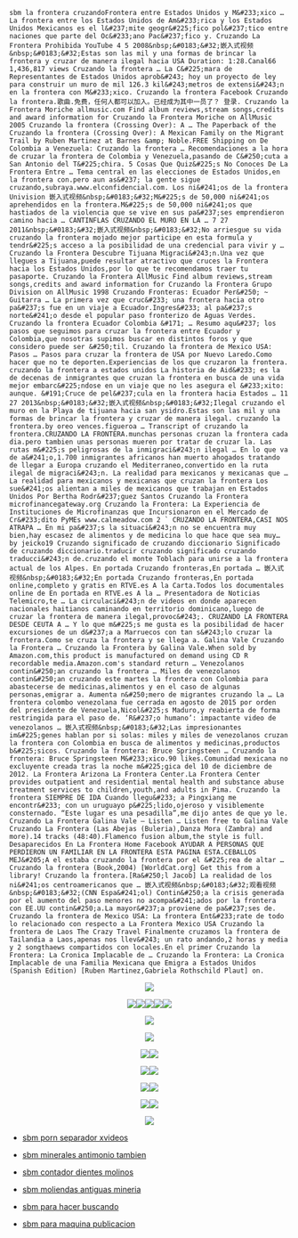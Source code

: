 
```
sbm la frontera cruzandoFrontera entre Estados Unidos y M&#233;xico … La frontera entre los Estados Unidos de Am&#233;rica y los Estados Unidos Mexicanos es el l&#237;mite geogr&#225;fico pol&#237;tico entre naciones que parte del Oc&#233;ano Pac&#237;fico y. Cruzando La Frontera Prohibida YouTube 4 5 2008&nbsp;&#0183;&#32;嵌入式视频&nbsp;&#0183;&#32;Estas son las mil y una formas de brincar la frontera y cruzar de manera ilegal hacia USA Duration: 1:28.Canal66 1,436,817 views Cruzando la frontera … La C&#225;mara de Representantes de Estados Unidos aprob&#243; hoy un proyecto de ley para construir un muro de mil 126.3 kil&#243;metros de extensi&#243;n en la frontera con M&#233;xico. Cruzando la frontera Facebook Cruzando la frontera.歌曲.免费，任何人都可以加入。已经成为其中一员了？ 登录. Cruzando la Frontera Moriche allmusic.com Find album reviews,stream songs,credits and award information for Cruzando la Frontera Moriche on AllMusic 2005 Cruzando la frontera (Crossing Over): A … The Paperback of the Cruzando la frontera (Crossing Over): A Mexican Family on the Migrant Trail by Ruben Martinez at Barnes &amp; Noble.FREE Shipping on De Colombia a Venezuela: Cruzando la frontera … Recomendaciones a la hora de cruzar la frontera de Colombia y Venezuela,pasando de C&#250;cuta a San Antonio del T&#225;chira. 5 Cosas Que Quiz&#225;s No Conoces De La Frontera Entre … Tema central en las elecciones de Estados Unidos,en la frontera con.pero aun as&#237; la gente sigue cruzando,subraya.www.elconfidencial.com. Los ni&#241;os de la frontera Univision 嵌入式视频&nbsp;&#0183;&#32;M&#225;s de 50,000 ni&#241;os aprehendidos en la frontera.M&#225;s de 50,000 ni&#241;os que hastiados de la violencia que se vive en sus pa&#237;ses emprendieron camino hacia … CANTINFLAS CRUZANDO EL MURO EN LA … 7 27 2011&nbsp;&#0183;&#32;嵌入式视频&nbsp;&#0183;&#32;No arriesgue su vida cruzando la frontera mojado mejor participe en esta formula y tendr&#225;s acceso a la posibilidad de una credencial para vivir y … Cruzando la Frontera Descubre Tijuana Migraci&#243;n.Una vez que llegues a Tijuana,puede resultar atractivo que cruces la Frontera hacia los Estados Unidos,por lo que te recomendamos traer tu pasaporte. Cruzando la Frontera AllMusic Find album reviews,stream songs,credits and award information for Cruzando la Frontera Grupo Division on AllMusic 1998 Cruzando Fronteras: Ecuador Per&#250; ~ Guitarra … La primera vez que cruc&#233; una frontera hacia otro pa&#237;s fue en un viaje a Ecuador.Ingres&#233; al pa&#237;s norte&#241;o desde el popular paso fronterizo de Aguas Verdes. Cruzando la frontera Ecuador Colombia &#171; … Resumo aqu&#237; los pasos que seguimos para cruzar la frontera entre Ecuador y Colombia,que nosotras supimos buscar en distintos foros y que considero puede ser &#250;til. Cruzando la frontera de Mexico USA: Pasos … Pasos para cruzar la frontera de USA por Nuevo Laredo.Como hacer que no te deporten.Experiencias de los que cruzaron la frontera. cruzando la frontera a estados unidos La historia de Aid&#233; es la de decenas de inmigrantes que cruzan la frontera en busca de una vida mejor embarc&#225;ndose en un viaje que no les asegura el &#233;xito: aunque. &#191;Cruce de pel&#237;cula en la frontera hacia Estados … 11 27 2013&nbsp;&#0183;&#32;嵌入式视频&nbsp;&#0183;&#32;Ilegal cruzando el muro en la Playa de tijuana hacia san ysidro.Estas son las mil y una formas de brincar la frontera y cruzar de manera ilegal. cruzando la frontera.by oreo vences.figueroa … Transcript of cruzando la frontera.CRUZANDO LA FRONTERA.munchas personas cruzan la frontera cada dia.pero tambien unas personas mueren por tratar de cruzar la. Las rutas m&#225;s peligrosas de la inmigraci&#243;n ilegal … En lo que va de a&#241;o,1.700 inmigrantes africanos han muerto ahogados tratando de llegar a Europa cruzando el Mediterraneo,convertido en la ruta ilegal de migraci&#243;n. La realidad para mexicanos y mexicanas que … La realidad para mexicanos y mexicanas que cruzan la frontera Los sue&#241;os alientan a miles de mexicanos que trabajan en Estados Unidos Por Bertha Rodr&#237;guez Santos Cruzando la Frontera microfinancegateway.org Cruzando la Frontera: La Experiencia de Instituciones de Microfinanzas que Incursionaron en el Mercado de Cr&#233;dito PyMEs www.calmeadow.com 2 ` CRUZANDO LA FRONTERA,CASI NOS ATRAPA … En mi pa&#237;s la situaci&#243;n no se encuentra muy bien,hay escasez de alimentos y de medicina lo que hace que sea muy… by jeicko19 Cruzando significado de cruzando diccionario Significado de cruzando diccionario.traducir cruzando significado cruzando traducci&#243;n de.cruzando el monte Toblach para unirse a la frontera actual de los Alpes. En portada Cruzando fronteras,En portada … 嵌入式视频&nbsp;&#0183;&#32;En portada Cruzando fronteras,En portada online,completo y gratis en RTVE.es A la Carta.Todos los documentales online de En portada en RTVE.es A la … Presentadora de Noticias Telemicro,te … La circulaci&#243;n de videos en donde aparecen nacionales haitianos caminando en territorio dominicano,luego de cruzar la frontera de manera ilegal,provoc&#243;. CRUZANDO LA FRONTERA DESDE CEUTA A … Y lo que m&#225;s me gusta es la posibilidad de hacer excursiones de un d&#237;a a Marruecos con tan s&#243;lo cruzar la frontera.Como se cruza la frontera y se llega a. Galina Vale Cruzando la Frontera … Cruzando la Frontera by Galina Vale.When sold by Amazon.com,this product is manufactured on demand using CD R recordable media.Amazon.com's standard return … Venezolanos contin&#250;an cruzando la frontera … Miles de venezolanos contin&#250;an cruzando este martes la frontera con Colombia para abastecerse de medicinas,alimentos y en el caso de algunas personas,emigrar a. Aumenta n&#250;mero de migrantes cruzando la … La frontera colombo venezolana fue cerrada en agosto de 2015 por orden del presidente de Venezuela,Nicol&#225;s Maduro,y reabierta de forma restringida para el paso de. ‘R&#237;o humano’: impactante video de venezolanos … 嵌入式视频&nbsp;&#0183;&#32;Las impresionantes im&#225;genes hablan por si solas: miles y miles de venezolanos cruzan la frontera con Colombia en busca de alimentos y medicinas,productos b&#225;sicos. Cruzando la frontera: Bruce Springsteen … Cruzando la frontera: Bruce Springsteen M&#233;xico.90 likes.Comunidad mexicana no excluyente creada tras la noche m&#225;gica del 10 de diciembre de 2012. La Frontera Arizona La Frontera Center.La Frontera Center provides outpatient and residential mental health and substance abuse treatment services to children,youth,and adults in Pima. Cruzando la frontera SIEMPRE DE IDA Cuando llegu&#233; a Pingxiang me encontr&#233; con un uruguayo p&#225;lido,ojeroso y visiblemente consternado. “Este lugar es una pesadilla”,me dijo antes de que yo le. Cruzando La Frontera Galina Vale — Listen … Listen free to Galina Vale Cruzando La Frontera (Las Abejas (Buleria),Danza Mora (Zambra) and more).14 tracks (48:40).Flamenco fusion album,the style is full. Desaparecidos En La Frontera Home Facebook AYUDAR A PERSONAS QUE PERDIERON UN FAMILIAR EN LA FRONTERA ESTA PAGINA ESTA.CEBALLOS MEJ&#205;A el estaba cruzando la frontera por el &#225;rea de altar … Cruzando la frontera (Book,2004) [WorldCat.org] Get this from a library! Cruzando la frontera.[Ra&#250;l Jacob] La realidad de los ni&#241;os centroamericanos que … 嵌入式视频&nbsp;&#0183;&#32;观看视频&nbsp;&#0183;&#32;(CNN Espa&#241;ol) Contin&#250;a la crisis generada por el aumento del paso menores no acompa&#241;ados por la frontera con EE.UU contin&#250;a.La mayor&#237;a proviene de pa&#237;ses de. Cruzando la frontera de Mexico USA: La frontera Ent&#233;rate de todo lo relacionado con respecto a La Frontera Mexico USA Cruzando la frontera de Laos The Crazy Travel Finalmente cruzamos la frontera de Tailandia a Laos,apenas nos llev&#243; un rato andando,2 horas y media y 2 songthaews compartidos con locales.En el primer Cruzando la Frontera: La Cronica Implacable de … Cruzando la Frontera: La Cronica Implacable de una Familia Mexicana que Emigra a Estados Unidos (Spanish Edition) [Ruben Martinez,Gabriela Rothschild Plaut] on. 
```

<div align="center">

<a href="https://es-crusher.shibang-china.com/github&k=sbm+la+frontera+cruzando"><img src="https://static.shibang-china.com/es/crusher/logo.jpg"></a>

<a href="https://es-crusher.shibang-china.com/github&k=sbm+la+frontera+cruzando"><img src="https://static.shibang-china.com/es/crusher/index.jpg"></a><a href="https://es-crusher.shibang-china.com/material.htmlgithub&k=sbm+la+frontera+cruzando"><img src="https://static.shibang-china.com/es/crusher/material.jpg"></a><a href="https://es-crusher.shibang-china.com/application.htmlgithub&k=sbm+la+frontera+cruzando"><img src="https://static.shibang-china.com/es/crusher/application.jpg"></a><a href="https://es-crusher.shibang-china.com/aboutus.htmlgithub&k=sbm+la+frontera+cruzando"><img src="https://static.shibang-china.com/es/crusher/aboutus.jpg"></a><a href="https://es-crusher.shibang-china.com/contact.htmlgithub&k=sbm+la+frontera+cruzando"><img src="https://static.shibang-china.com/es/crusher/contact.jpg"></a>

<a href="https://es-crusher.shibang-china.com/github&k=sbm+la+frontera+cruzando"><img src="https://static.shibang-china.com/es/crusher/banner.jpg"></a>

<a href="https://swt.shibang-china.com/github&k=sbm+la+frontera+cruzando"><img src="https://static.shibang-china.com/es/crusher/text.jpg"></a>

<a href="https://swt.shibang-china.com/github&k=sbm+la+frontera+cruzando"><img src="https://static.shibang-china.com/es/crusher/chat.jpg"></a><a href="https://es-crusher.shibang-china.com/contact.htmlgithub&k=sbm+la+frontera+cruzando"><img src="https://static.shibang-china.com/es/crusher/message.jpg"></a>

<a href="https://es-crusher.shibang-china.com/products/pe.htmlgithub&k=sbm+la+frontera+cruzando"><img src="https://static.shibang-china.com/es/crusher/pe.jpg"></a><a href="https://es-crusher.shibang-china.com/products/pf.htmlgithub&k=sbm+la+frontera+cruzando"><img src="https://static.shibang-china.com/es/crusher/pf.jpg"></a>

<a href="https://es-crusher.shibang-china.com/products/hpt.htmlgithub&k=sbm+la+frontera+cruzando"><img src="https://static.shibang-china.com/es/crusher/hpt.jpg"></a><a href="https://es-crusher.shibang-china.com/products/vsi.htmlgithub&k=sbm+la+frontera+cruzando"><img src="https://static.shibang-china.com/es/crusher/vsi.jpg"></a>

<a href="https://es-crusher.shibang-china.com/products/klv.htmlgithub&k=sbm+la+frontera+cruzando"><img src="https://static.shibang-china.com/es/crusher/klv.jpg"></a><a href="https://es-crusher.shibang-china.com/products/portable.htmlgithub&k=sbm+la+frontera+cruzando"><img src="https://static.shibang-china.com/es/crusher/portable.jpg"></a>

<a href="https://swt.shibang-china.com/github&k=sbm+la+frontera+cruzando"><img src="https://static.shibang-china.com/es/crusher/case.jpg"></a>

</div>


* [sbm porn separador xvideos](sbm%20porn%20separador%20xvideos.md)

* [sbm minerales antimonio tambien](sbm%20minerales%20antimonio%20tambien.md)

* [sbm contador dientes molinos](sbm%20contador%20dientes%20molinos.md)

* [sbm moliendas antiguas mineria](sbm%20moliendas%20antiguas%20mineria.md)

* [sbm para hacer buscando](sbm%20para%20hacer%20buscando.md)

* [sbm para maquina publicacion](sbm%20para%20maquina%20publicacion.md)